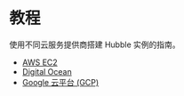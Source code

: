 # 教程

使用不同云服务提供商搭建 Hubble 实例的指南。

- [AWS EC2](https://warpcast.notion.site/Set-up-Hubble-on-EC2-Public-23b4e81d8f604ca9bf8b68f4bb086042)
- [Digital Ocean](https://warpcast.notion.site/Set-up-Hubble-on-DigitalOcean-Public-e38173c487874c91828665e73eac94c1)
- [Google 云平台 (GCP)](tutorials/gcp.md)
